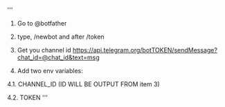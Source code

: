 '''
1. Go to @botfather

2. type, /newbot and after /token

3. Get you channel id https://api.telegram.org/botTOKEN/sendMessage?chat_id=@chat_id&text=msg
  
4. Add two env variables:

4.1. CHANNEL_ID (ID WILL BE OUTPUT FROM item 3)

4.2. TOKEN
'''
